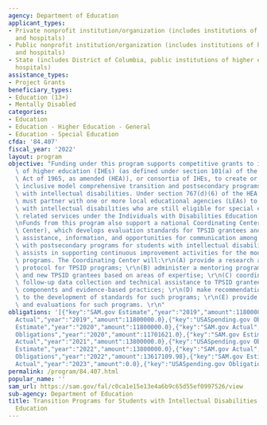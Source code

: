 ```yaml
---
agency: Department of Education
applicant_types:
- Private nonprofit institution/organization (includes institutions of higher education
  and hospitals)
- Public nonprofit institution/organization (includes institutions of higher education
  and hospitals)
- State (includes District of Columbia, public institutions of higher education and
  hospitals)
assistance_types:
- Project Grants
beneficiary_types:
- Education (13+)
- Mentally Disabled
categories:
- Education
- Education - Higher Education - General
- Education - Special Education
cfda: '84.407'
fiscal_year: '2022'
layout: program
objective: "Funding under this program supports competitive grants to institutions\
  \ of higher education (IHEs) (as defined under section 101(a) of the Higher Education\
  \ Act of 1965, as amended (HEA)), or consortia of IHEs, to create or expand high-quality,\
  \ inclusive model comprehensive transition and postsecondary programs for students\
  \ with intellectual disabilities. Under section 767(d)(6) of the HEA all grant recipients\
  \ must partner with one or more local educational agencies (LEAs) to support students\
  \ with intellectual disabilities who are still eligible for special education and\
  \ related services under the Individuals with Disabilities Education Act (IDEA).\r\
  \nFunds from this program also support a national Coordinating Center (Coordinating\
  \ Center), which develops evaluation standards for TPSID grantees and provides technical\
  \ assistance, information, and opportunities for communication among institutions\
  \ with postsecondary programs for students with intellectual disabilities. The Center\
  \ assists in supporting continuous improvement activities for the model transition\
  \ programs. The Coordinating Center will:\r\n(A) provide a research and evaluation\
  \ protocol for TPSID programs; \r\n(B) administer a mentoring program matching current\
  \ and new TPSID grantees based on areas of expertise; \r\n(C) coordinate longitudinal\
  \ follow-up data collection and technical assistance to TPSID grantees on programmatic\
  \ components and evidence-based practices; \r\n(D) make recommendations related\
  \ to the development of standards for such programs; \r\n(E) provide technical assistance\
  \ and evaluations for such programs. \r\n"
obligations: '[{"key":"SAM.gov Estimate","year":"2019","amount":11800000.0},{"key":"SAM.gov
  Actual","year":"2019","amount":11800000.0},{"key":"USASpending.gov Obligations","year":"2019","amount":11247268.0},{"key":"SAM.gov
  Estimate","year":"2020","amount":11800000.0},{"key":"SAM.gov Actual","year":"2020","amount":11800000.0},{"key":"USASpending.gov
  Obligations","year":"2020","amount":11701621.0},{"key":"SAM.gov Estimate","year":"2021","amount":13800000.0},{"key":"SAM.gov
  Actual","year":"2021","amount":13800000.0},{"key":"USASpending.gov Obligations","year":"2021","amount":13797400.0},{"key":"SAM.gov
  Estimate","year":"2022","amount":13800000.0},{"key":"SAM.gov Actual","year":"2022","amount":13800000.0},{"key":"USASpending.gov
  Obligations","year":"2022","amount":13617109.98},{"key":"SAM.gov Estimate","year":"2023","amount":13800000.0},{"key":"SAM.gov
  Actual","year":"2023","amount":0.0},{"key":"USASpending.gov Obligations","year":"2023","amount":-717918.7}]'
permalink: /program/84.407.html
popular_name: ''
sam_url: https://sam.gov/fal/c0ca1e15e13e4a6b9c65d55ef0997526/view
sub-agency: Department of Education
title: Transition Programs for Students with Intellectual Disabilities into Higher
  Education
---
```

